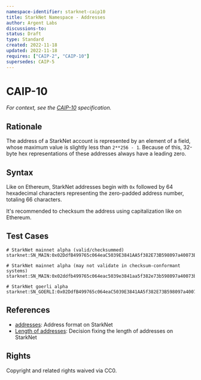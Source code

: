 ```yaml
---
namespace-identifier: starknet-caip10
title: StarkNet Namespace - Addresses
author: Argent Labs
discussions-to:
status: Draft
type: Standard
created: 2022-11-18
updated: 2022-11-18
requires: ["CAIP-2", "CAIP-10"]
supersedes: CAIP-5
---
```


# CAIP-10

*For context, see the [CAIP-10][] specification.*

## Rationale

The address of a StarkNet account is represented by an element of a field, whose maximum
value is slightly less than `2**256 - 1`. Because of this, 32-byte hex representations of 
these addresses always have a leading zero.

## Syntax

Like on Ethereum, StarkNet addresses begin with `0x` followed by 64 hexadecimal characters
representing the zero-padded address number, totaling 66 characters.

It's recommended to checksum the address using capitalization like on Ethereum.

## Test Cases

```
# StarkNet mainnet alpha (valid/checksummed)
starknet:SN_MAIN:0x02DdfB499765c064eaC5039E3841AA5f382E73B598097a40073BD8B48170Ab57

# StarkNet mainnet alpha (may not validate in checksum-conformant systems)
starknet:SN_MAIN:0x02ddfb499765c064eac5039e3841aa5f382e73b598097a40073bd8b48170ab57

# StarkNet goerli alpha
starknet:SN_GOERLI:0x02DdfB499765c064eaC5039E3841AA5f382E73B598097a40073BD8B48170Ab57
```


## References

- [addresses][]: Address format on StarkNet
- [Length of addresses][]: Decision fixing the length of addresses on StarkNet

[addresses]: https://starknet.io/docs/how_cairo_works/cairo_intro.html#field-elements
[Length of addresses]: https://github.com/starkware-libs/starknet-specs/pull/58
[CAIP-2]: https://github.com/ChainAgnostic/CAIPs/blob/master/CAIPs/caip-2.md
[CAIP-10]: https://github.com/ChainAgnostic/CAIPs/blob/master/CAIPs/caip-10.md
[CAIP-19]: https://github.com/ChainAgnostic/CAIPs/blob/master/CAIPs/caip-19.md
[CAIP-21]: https://github.com/ChainAgnostic/CAIPs/blob/master/CAIPs/caip-21.md
[CAIP-22]: https://github.com/ChainAgnostic/CAIPs/blob/master/CAIPs/caip-22.md

## Rights

Copyright and related rights waived via CC0.